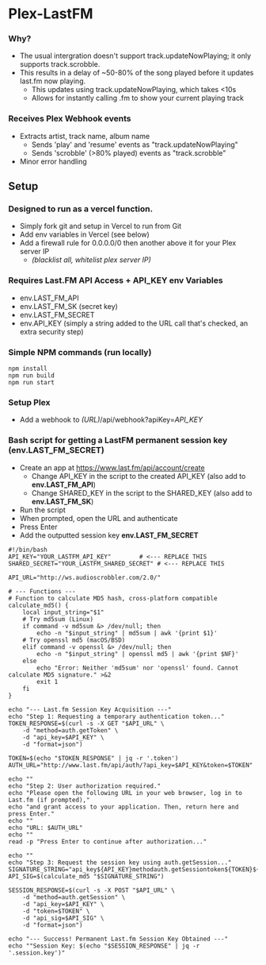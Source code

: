 # Plex-LastFM
### Why?
- The usual intergration doesn't support track.updateNowPlaying; it only supports track.scrobble.
- This results in a delay of ~50-80% of the song played before it updates last.fm now playing.
  - This updates using track.updateNowPlaying, which takes <10s
  - Allows for instantly calling .fm to show your current playing track
 
### Receives Plex Webhook events
- Extracts artist, track name, album name
  - Sends 'play' and 'resume' events as "track.updateNowPlaying"
  - Sends 'scrobble' (>80% played) events as "track.scrobble"
- Minor error handling

## Setup
### Designed to run as a vercel function. 
- Simply fork git and setup in Vercel to run from Git
- Add env variables in Vercel (see below)
- Add a firewall rule for 0.0.0.0/0 then another above it for your Plex server IP 
  - *(blacklist all, whitelist plex server IP)*

### Requires Last.FM API Access + API_KEY env Variables
- env.LAST_FM_API
- env.LAST_FM_SK (secret key)
- env.LAST_FM_SECRET
- env.API_KEY (simply a string added to the URL call that's checked, an extra security step)

### Simple NPM commands (run locally)
```
npm install
npm run build
npm run start
```

### Setup Plex
- Add a webhook to *(URL)*/api/webhook?apiKey=*API_KEY*

### Bash script for getting a LastFM permanent session key (env.LAST_FM_SECRET)
- Create an app at https://www.last.fm/api/account/create
  - Change API_KEY in the script to the created API_KEY (also add to **env.LAST_FM_API**)
  - Change SHARED_KEY in the script to the SHARED_KEY (also add to **env.LAST_FM_SK**)
- Run the script
- When prompted, open the URL and authenticate
- Press Enter
- Add the outputted session key **env.LAST_FM_SECRET**

```
#!/bin/bash
API_KEY="YOUR_LASTFM_API_KEY"        # <--- REPLACE THIS
SHARED_SECRET="YOUR_LASTFM_SHARED_SECRET" # <--- REPLACE THIS

API_URL="http://ws.audioscrobbler.com/2.0/"

# --- Functions ---
# Function to calculate MD5 hash, cross-platform compatible
calculate_md5() {
    local input_string="$1"
    # Try md5sum (Linux)
    if command -v md5sum &> /dev/null; then
        echo -n "$input_string" | md5sum | awk '{print $1}'
    # Try openssl md5 (macOS/BSD)
    elif command -v openssl &> /dev/null; then
        echo -n "$input_string" | openssl md5 | awk '{print $NF}'
    else
        echo "Error: Neither 'md5sum' nor 'openssl' found. Cannot calculate MD5 signature." >&2
        exit 1
    fi
}

echo "--- Last.fm Session Key Acquisition ---"
echo "Step 1: Requesting a temporary authentication token..."
TOKEN_RESPONSE=$(curl -s -X GET "$API_URL" \
    -d "method=auth.getToken" \
    -d "api_key=$API_KEY" \
    -d "format=json")

TOKEN=$(echo "$TOKEN_RESPONSE" | jq -r '.token') 
AUTH_URL="http://www.last.fm/api/auth/?api_key=$API_KEY&token=$TOKEN"

echo ""
echo "Step 2: User authorization required."
echo "Please open the following URL in your web browser, log in to Last.fm (if prompted),"
echo "and grant access to your application. Then, return here and press Enter."
echo ""
echo "URL: $AUTH_URL"
echo ""
read -p "Press Enter to continue after authorization..."

echo ""
echo "Step 3: Request the session key using auth.getSession..."
SIGNATURE_STRING="api_key${API_KEY}methodauth.getSessiontoken${TOKEN}${SHARED_SECRET}"
API_SIG=$(calculate_md5 "$SIGNATURE_STRING")

SESSION_RESPONSE=$(curl -s -X POST "$API_URL" \
    -d "method=auth.getSession" \
    -d "api_key=$API_KEY" \
    -d "token=$TOKEN" \
    -d "api_sig=$API_SIG" \
    -d "format=json")

echo "--- Success! Permanent Last.fm Session Key Obtained ---"
echo ""Session Key: $(echo "$SESSION_RESPONSE" | jq -r '.session.key')"
```
